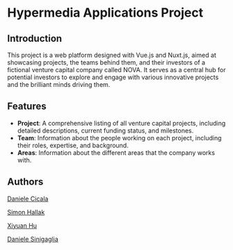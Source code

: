 # Hypermedia Applications Project

## Introduction

This project is a web platform designed with Vue.js and Nuxt.js, aimed at showcasing projects, the teams behind them, and their investors of a fictional venture capital company called NOVA. It serves as a central hub for potential investors to explore and engage with various innovative projects and the brilliant minds driving them.

## Features

- **Project**: A comprehensive listing of all venture capital projects, including detailed descriptions, current funding status, and milestones.
- **Team**: Information about the people working on each project, including their roles, expertise, and background.
- **Areas**: Information about the different areas that the company works with.

## Authors

[Daniele Cicala](https://github.com/99-Daniele)

[Simon Hallak](https://github.com/simha97)

[Xiyuan Hu](https://github.com/XiyuanHu1021)

[Daniele Sinigaglia](https://github.com/DanoSSS)
